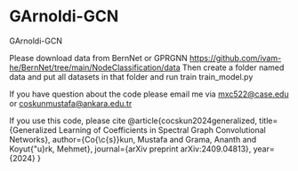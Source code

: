 # GArnoldi-GCN
GArnoldi-GCN

Please download data from BernNet or GPRGNN
https://github.com/ivam-he/BernNet/tree/main/NodeClassification/data
Then create a folder named data and put all datasets in that folder and run train train_model.py


If you have question about the code please email me via mxc522@case.edu or coskunmustafa@ankara.edu.tr


If you use this code, please cite
@article{cocskun2024generalized,
  title={Generalized Learning of Coefficients in Spectral Graph Convolutional Networks},
  author={Co{\c{s}}kun, Mustafa and Grama, Ananth and Koyut{\"u}rk, Mehmet},
  journal={arXiv preprint arXiv:2409.04813},
  year={2024}
}
